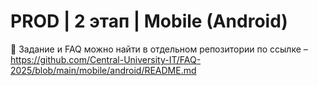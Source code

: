 # PROD | 2 этап | Mobile (Android)

👋 Задание и FAQ можно найти в отдельном репозитории по ссылке – https://github.com/Central-University-IT/FAQ-2025/blob/main/mobile/android/README.md
